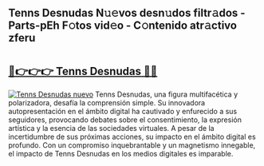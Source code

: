 ## Tenns Desnudas N𝚞𝚎vos desn𝚞dos filtr𝚊dos - Parts-pEh F𝚘tos vid𝚎o - C𝚘ntenido atr𝚊ctivo zferu

# <h2><a href="http://mb480t.tromn.icu/?c=Tenns+Desnudas">🔗👉👉👉 Tenns Desnudas 🔗🔗</a></h2>

[![Tenns Desnudas nuevo](https://i.imgur.com/pEAQMta.gif)](http://mb480t.tromn.icu/?c=Tenns+Desnudas)
Tenns Desnudas, una figura multifacética y polarizadora, desafía la comprensión simple. Su innovadora autopresentación en el ámbito digital ha cautivado y enfurecido a sus seguidores, provocando debates sobre el consentimiento, la expresión artística y la esencia de las sociedades virtuales. A pesar de la incertidumbre de sus próximas acciones, su impacto en el ámbito digital es profundo. Con un compromiso inquebrantable y un magnetismo innegable, el impacto de Tenns Desnudas en los medios digitales es imparable.
